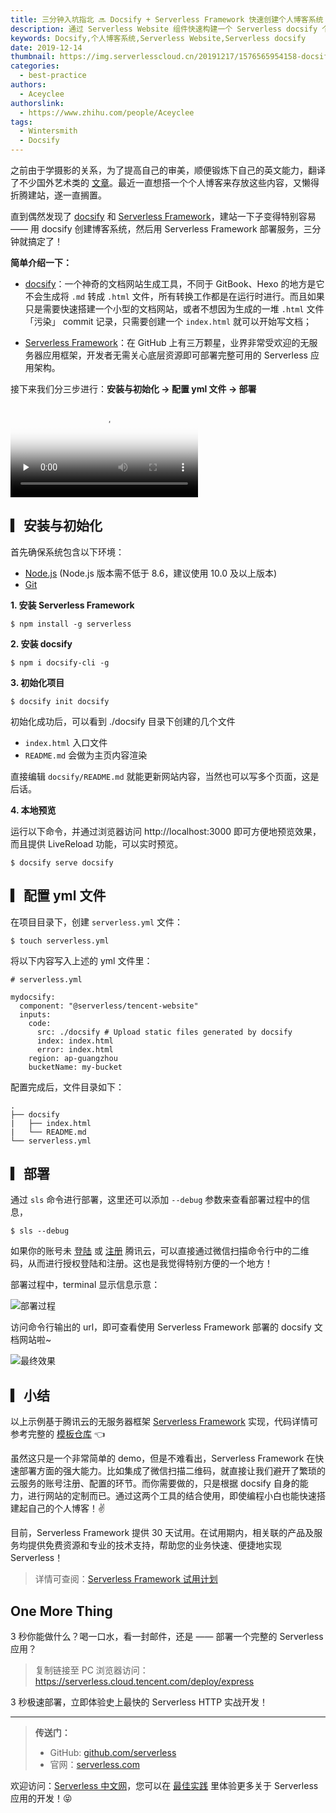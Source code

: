 ```yaml
---
title: 三分钟入坑指北 🔜 Docsify + Serverless Framework 快速创建个人博客系统
description: 通过 Serverless Website 组件快速构建一个 Serverless docsify 个人博客系统。
keywords: Docsify,个人博客系统,Serverless Website,Serverless docsify
date: 2019-12-14
thumbnail: https://img.serverlesscloud.cn/20191217/1576565954158-docsify.png
categories:
  - best-practice
authors:
  - Aceyclee
authorslink:
  - https://www.zhihu.com/people/Aceyclee
tags:
  - Wintersmith
  - Docsify
---
```


之前由于学摄影的关系，为了提高自己的审美，顺便锻炼下自己的英文能力，翻译了不少国外艺术类的 [文章](https://www.zhihu.com/collection/291724553)。最近一直想搭一个个人博客来存放这些内容，又懒得折腾建站，遂一直搁置。

直到偶然发现了 [docsify](https://docsify.js.org/) 和 [Serverless Framework](https://github.com/serverless/serverless)，建站一下子变得特别容易 —— 用 docsify 创建博客系统，然后用 Serverless Framework 部署服务，三分钟就搞定了！

**简单介绍一下：**

- [docsify](https://docsify.js.org/)：一个神奇的文档网站生成工具，不同于 GitBook、Hexo 的地方是它不会生成将 `.md` 转成 `.html` 文件，所有转换工作都是在运行时进行。而且如果只是需要快速搭建一个小型的文档网站，或者不想因为生成的一堆 `.html` 文件「污染」 commit 记录，只需要创建一个 `index.html` 就可以开始写文档；

- [Serverless Framework](https://github.com/serverless/serverless/blob/master/README_CN.md)：在 GitHub 上有三万颗星，业界非常受欢迎的无服务器应用框架，开发者无需关心底层资源即可部署完整可用的 Serverless 应用架构。

接下来我们分三步进行：**安装与初始化 → 配置 yml 文件 → 部署**

<video id="video" controls="" preload="none" poster="https://img.serverlesscloud.cn/20191217/1576566243002-docsifyvideopic.png">
<source id="mp4" src="https://img.serverlesscloud.cn/video/docsify%2B%E7%89%87%E5%B0%BE4.mp4">
</video>

## ▎安装与初始化

首先确保系统包含以下环境：
- [Node.js](https://nodejs.org/en/) (Node.js 版本需不低于 8.6，建议使用 10.0 及以上版本)
- [Git](https://git-scm.com/)

**1. 安装 Serverless Framework**

```
$ npm install -g serverless
```

**2. 安装 docsify**

```
$ npm i docsify-cli -g
```

**3. 初始化项目**

```
$ docsify init docsify
```

初始化成功后，可以看到 ./docsify 目录下创建的几个文件

- `index.html` 入口文件
- `README.md` 会做为主页内容渲染

直接编辑 `docsify/README.md` 就能更新网站内容，当然也可以写多个页面，这是后话。

**4. 本地预览**

运行以下命令，并通过浏览器访问 http://localhost:3000 即可方便地预览效果，而且提供 LiveReload 功能，可以实时预览。

```
$ docsify serve docsify
```

## ▎配置 yml 文件

在项目目录下，创建 `serverless.yml` 文件：

```
$ touch serverless.yml
```

将以下内容写入上述的 yml 文件里：

```console
# serverless.yml

mydocsify:
  component: "@serverless/tencent-website"
  inputs:
    code:
      src: ./docsify # Upload static files generated by docsify
      index: index.html
      error: index.html
    region: ap-guangzhou
    bucketName: my-bucket
```

配置完成后，文件目录如下：

```
.
├── docsify
|   ├── index.html
|   └── README.md
└── serverless.yml
```

## ▎部署

通过 `sls` 命令进行部署，这里还可以添加 `--debug` 参数来查看部署过程中的信息，

```
$ sls --debug
```

如果你的账号未 [登陆](https://cloud.tencent.com/login) 或 [注册](https://cloud.tencent.com/register) 腾讯云，可以直接通过微信扫描命令行中的二维码，从而进行授权登陆和注册。这也是我觉得特别方便的一个地方！

部署过程中，terminal 显示信息示意：

![部署过程](https://img.serverlesscloud.cn/20191216/1576499845193-terminal.png)

访问命令行输出的 url，即可查看使用 Serverless Framework 部署的 docsify 文档网站啦~

![最终效果](https://img.serverlesscloud.cn/20191216/1576501239900-WX20191216-205729%402x.png)

## ▎小结

以上示例基于腾讯云的无服务器框架 [Serverless Framework](https://cloud.tencent.com/product/sf) 实现，代码详情可参考完整的 [模板仓库](https://github.com/Aceyclee/serverless-docsify) 👈

虽然这只是一个非常简单的 demo，但是不难看出，Serverless Framework 在快速部署方面的强大能力。比如集成了微信扫描二维码，就直接让我们避开了繁琐的云服务的账号注册、配置的环节。而你需要做的，只是根据 docsify 自身的能力，进行网站的定制而已。通过这两个工具的结合使用，即使编程小白也能快速搭建起自己的个人博客！✌️

目前，Serverless Framework 提供 30 天试用。在试用期内，相关联的产品及服务均提供免费资源和专业的技术支持，帮助您的业务快速、便捷地实现 Serverless！

> 详情可查阅：[Serverless Framework 试用计划](https://cloud.tencent.com/document/product/1154/38792)

## One More Thing
<div id='scf-deploy-iframe-or-md'><div><p>3 秒你能做什么？喝一口水，看一封邮件，还是 —— 部署一个完整的 Serverless 应用？</p><blockquote><p>复制链接至 PC 浏览器访问：<a href="https://serverless.cloud.tencent.com/deploy/express">https://serverless.cloud.tencent.com/deploy/express</a></p></blockquote><p>3 秒极速部署，立即体验史上最快的 Serverless HTTP 实战开发！</p></div></div>

---

> **传送门：**
> - GitHub: [github.com/serverless](https://github.com/serverless/serverless/blob/master/README_CN.md) 
> - 官网：[serverless.com](https://serverless.com/)

欢迎访问：[Serverless 中文网](https://serverlesscloud.cn/)，您可以在 [最佳实践](https://serverlesscloud.cn/best-practice) 里体验更多关于 Serverless 应用的开发！😝
